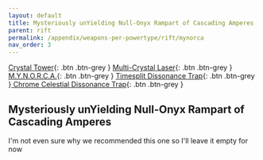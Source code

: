 ```yaml
---
layout: default
title: Mysteriously unYielding Null-Onyx Rampart of Cascading Amperes
parent: rift
permalink: /appendix/weapons-per-powertype/rift/mynorca
nav_order: 3
---
```

<span class="fs-1">[Crystal Tower](/appendix/weapons-per-powertype/rift/ct){: .btn .btn-grey } </span><span class="fs-1">[Multi-Crystal Laser](/appendix/weapons-per-powertype/rift/mcl){: .btn .btn-grey } </span> <span class="fs-1">[M.Y.N.O.R.C.A.](/appendix/weapons-per-powertype/rift/mynorca){: .btn .btn-grey } </span><span class="fs-1">[ Timesplit Dissonance Trap](/appendix/weapons-per-powertype/rift/tdt){: .btn .btn-grey }</span><span class="fs-1">[ Chrome Celestial Dissonance Trap](/appendix/weapons-per-powertype/rift/ccdt){: .btn .btn-grey }</span>

## Mysteriously unYielding Null-Onyx Rampart of Cascading Amperes
I'm not even sure why we recommended this one so I'll leave it empty for now
